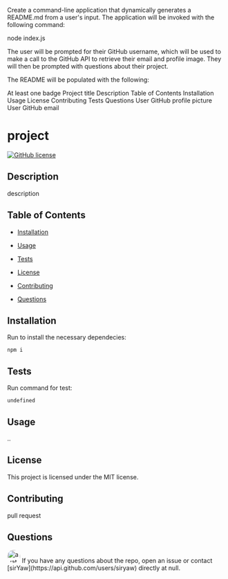 Create a command-line application that dynamically generates a README.md from a user's input. The application will be invoked with the following command:

node index.js

The user will be prompted for their GitHub username, which will be used to make a call to the GitHub API to retrieve their email and profile image. They will then be prompted with questions about their project.

The README will be populated with the following:

At least one badge
Project title
Description
Table of Contents
Installation
Usage
License
Contributing
Tests
Questions
User GitHub profile picture
User GitHub email

# project

[![GitHub license](https://img.shields.io/badge/license-MIT-blue.svg)](https://github.com/sirYaw/project)

## Description

description


## Table of Contents 

* [Installation](#installation)
* [Usage](#usage)
* [Tests](#tests)
* [License](#license)
* [Contributing](#contributing)

* [Questions](#questions)

## Installation

Run to install the necessary dependecies: 

```
npm i
```

## Tests

Run command for test:

```
undefined
```

## Usage

..

## License
This project is licensed under the MIT license.
  
## Contributing

pull request

## Questions

<img src="https://avatars2.githubusercontent.com/u/58599877?v=4" alt="avatar" style="border-radius: 16px" width="30" />
If you have any questions about the repo, open an issue or contact [sirYaw](https://api.github.com/users/siryaw) directly at null.
